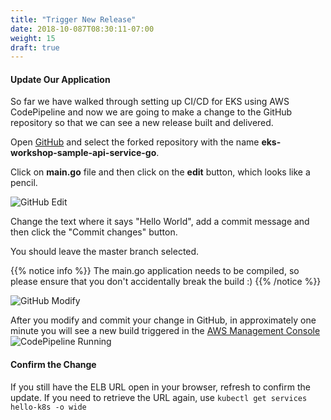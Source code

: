 ```yaml
---
title: "Trigger New Release"
date: 2018-10-087T08:30:11-07:00
weight: 15
draft: true
---
```

#### Update Our Application

So far we have walked through setting up CI/CD for EKS using AWS CodePipeline and now we are going to
make a change to the GitHub repository so that we can see a new release built and delivered.

Open [GitHub](https://github.com/) and select the forked repository with the name **eks-workshop-sample-api-service-go**.

Click on **main.go** file and then click on the **edit** button, which looks like a pencil.

![GitHub Edit](/images/codepipeline/github_edit.png)

Change the text where it says "Hello World", add a commit message and then click the "Commit changes" button.

You should leave the master branch selected.

{{% notice info %}}
The main.go application needs to be compiled, so please ensure that you don't accidentally break the build :)
{{% /notice %}}

![GitHub Modify](/images/codepipeline/github_modify.png)

After you modify and commit your change in GitHub, in approximately one minute you will see a new build triggered in the [AWS Management Console](https://console.aws.amazon.com/codesuite/codepipeline/pipelines)
![CodePipeline Running](/images/codepipeline/codepipeline_building.png)

#### Confirm the Change

If you still have the ELB URL open in your browser, refresh to confirm the update. If you need to retrieve the URL again, use `kubectl get services hello-k8s -o wide`
